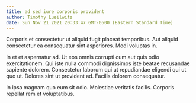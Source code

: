 ```yaml
---
title: ad sed iure corporis provident
author: Timothy Lueilwitz
date: Sun Nov 21 2021 20:33:47 GMT-0500 (Eastern Standard Time)
---
```

Corporis et consectetur ut aliquid fugit placeat temporibus. Aut aliquid consectetur ea consequatur sint asperiores. Modi voluptas in.

 In et et aspernatur ad. Ut eos omnis corrupti cum aut quis odio exercitationem. Qui iste nulla commodi dignissimos iste beatae recusandae sapiente dolorem. Consectetur laborum qui ut repudiandae eligendi qui ut quo ut. Dolores sint ut provident ad. Facilis dolorem consequatur.

 In ipsa magnam quo eum sit odio. Molestiae veritatis facilis. Corporis repellat rem et voluptatibus.
